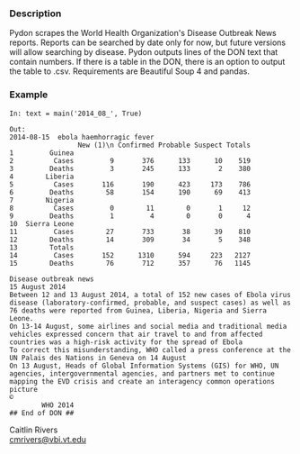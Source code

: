 ### Description
Pydon scrapes the World Health Organization's Disease Outbreak News reports. Reports can be searched by date only for now, but future versions will allow searching by disease. Pydon outputs lines of the DON text that contain numbers. If there is a table in the DON, there is an option to output the table to .csv. Requirements are Beautiful Soup 4 and pandas.

### Example
```
In: text = main('2014_08_', True)     

Out:     
2014-08-15  ebola haemhorragic fever
                 New (1)\n Confirmed Probable Suspect Totals
1         Guinea                                            
2          Cases         9       376      133      10    519
3         Deaths         3       245      133       2    380
4        Liberia                                            
5          Cases       116       190      423     173    786
6         Deaths        58       154      190      69    413
7        Nigeria                                            
8          Cases         0        11        0       1     12
9         Deaths         1         4        0       0      4
10  Sierra Leone                                            
11         Cases        27       733       38      39    810
12        Deaths        14       309       34       5    348
13        Totals                                            
14         Cases       152      1310      594     223   2127
15        Deaths        76       712      357      76   1145 

Disease outbreak news
15 August 2014
Between 12 and 13 August 2014, a total of 152 new cases of Ebola virus disease (laboratory-confirmed, probable, and suspect cases) as well as 76 deaths were reported from Guinea, Liberia, Nigeria and Sierra Leone.
On 13-14 August, some airlines and social media and traditional media vehicles expressed concern that air travel to and from affected countries was a high-risk activity for the spread of Ebola
To correct this misunderstanding, WHO called a press conference at the UN Palais des Nations in Geneva on 14 August
On 13 August, Heads of Global Information Systems (GIS) for WHO, UN agencies, intergovernmental agencies, and partners met to continue mapping the EVD crisis and create an interagency common operations picture
© 
        WHO 2014
## End of DON ##
```

Caitlin Rivers    
cmrivers@vbi.vt.edu
